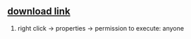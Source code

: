 ## [download link](https://drive.google.com/drive/folders/177igQb65G49OGN-rvvSBa4tDIwMtaWrC?usp=sharing)

1) right click -> properties -> permission to execute: anyone
